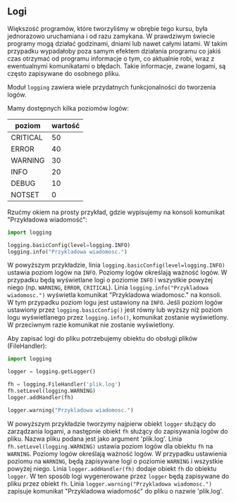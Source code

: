 
## Logi

Większość programów, które tworzyliśmy w obrębie tego kursu, była jednorazowo uruchamiana i od razu zamykana. W prawdziwym świecie programy mogą działać godzinami, dniami lub nawet całymi latami. W takim przypadku wypadałoby poza samym efektem działania programu co jakiś czas otrzymać od programu informacje o tym, co aktualnie robi, wraz z ewentualnymi komunikatami o błędach. Takie informacje, zwane logami, są często zapisywane do osobnego pliku.

Moduł `logging` zawiera wiele przydatnych funkcjonalności do tworzenia logów.

Mamy dostępnych kilka poziomów logów:

| poziom | wartość |
| ------ | ------- | 
| CRITICAL | 50 | 
| ERROR | 40 | 
| WARNING | 30 | 
| INFO | 20 | 
| DEBUG | 10 | 
| NOTSET | 0 | 

Rzućmy okiem na prosty przykład, gdzie wypisujemy na konsoli komunikat "Przykładowa wiadomość":

```python
import logging

logging.basicConfig(level=logging.INFO)
logging.info("Przykladowa wiadomosc.")
```

W powyższym przykładzie, linia `logging.basicConfig(level=logging.INFO)` ustawia poziom logów na `INFO`. Poziomy logów określają ważność logów. W przypadku będą wyświetlane logi o poziomie `INFO` i wszystkie powyżej niego (np. `WARNING`, `ERROR`, `CRITICAL`). Linia `logging.info("Przykladowa wiadomosc.")` wyświetla komunikat "Przykladowa wiadomosc." na konsoli. W tym przypadku poziom logu jest ustawiony na `INFO`. Jeśli poziom logów ustawiony przez `logging.basicConfig()` jest równy lub wyższy niż poziom logu wyświetlanego przez `logging.info()`, komunikat zostanie wyświetlony. W przeciwnym razie komunikat nie zostanie wyświetlony.

Aby zapisać logi do pliku potrzebujemy obiektu do obsługi plików (FileHandler):

```python
import logging

logger = logging.getLogger()

fh = logging.FileHandler('plik.log')
fh.setLevel(logging.WARNING)
logger.addHandler(fh)

logger.warning("Przykladowa wiadomosc.")
```

W powyższym przykładzie tworzymy najpierw obiekt `logger` służący do zarządzania logami, a następnie obiekt `fh` służący do zapisywania logów do pliku. Nazwa pliku podana jest jako argument 'plik.log'. Linia `fh.setLevel(logging.WARNING)` ustawia poziom logów dla obiektu `fh` na `WARNING`. Poziomy logów określają ważność logów. W przypadku ustawienia poziomu na `WARNING`, będą zapisywane logi o poziomie `WARNING` i wszystkie powyżej niego. Linia `logger.addHandler(fh)` dodaje obiekt `fh` do obiektu `logger`. W ten sposób logi wygenerowane przez `logger` będą zapisywane do pliku przez obiekt `fh`. Linia `logger.warning("Przykladowa wiadomosc.")` zapisuje komunikat "Przykladowa wiadomość" do pliku o nazwie 'plik.log'. 